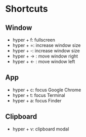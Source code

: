 # Shortcuts
## Window
- hyper + f: fullscreen
- hyper + =: increase window size
- hyper + -: increase window size
- hyper + -> : move window right
- hyper + <- : move window left

## App
- hyper + c: focus Google Chrome
- hyper + t: focus Terminal
- hyper + a: focus Finder

## Clipboard
- hyper + v: clipboard modal